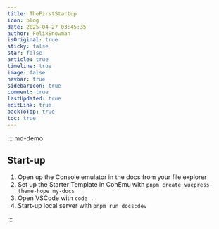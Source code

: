 ```yaml
---
title: TheFirstStartup
icon: blog
date: 2025-04-27 03:45:35
author: FelixSnowman
isOriginal: true
sticky: false
star: false
article: true
timeline: true
image: false
navbar: true
sidebarIcon: true
comment: true
lastUpdated: true
editLink: true
backToTop: true
toc: true
---
```




::: md-demo

## Start-up

1. Open up the Console emulator in the docs from your file explorer
2. Set up the Starter Template in ConEmu with `pnpm create vuepress-theme-hope my-docs`
3. Open VSCode with  `code .`
4. Start-up local server with `pnpm run docs:dev`

:::